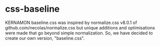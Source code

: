# css-baseline
KERNAMON baseline.css was inspired by normalize.css v8.0.1 of github.com/necolas/normalize.css but unique additions and optimisations were made that go beyond simple normalization. So, we have decided to create our own version, "baseline.css".
